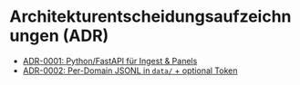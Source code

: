 # Architekturentscheidungsaufzeichnungen (ADR)

- [ADR-0001: Python/FastAPI für Ingest & Panels](0001-python-fastapi-panels.md)
- [ADR-0002: Per-Domain JSONL in `data/` + optional Token](0002-data-jsonl-per-domain.md)
